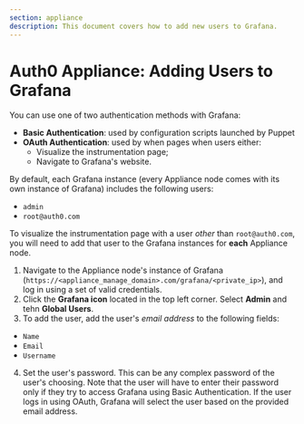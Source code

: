 ```yaml
---
section: appliance
description: This document covers how to add new users to Grafana.
---
```


# Auth0 Appliance: Adding Users to Grafana


You can use one of two authentication methods with Grafana:

* **Basic Authentication**: used by configuration scripts launched by Puppet
* **OAuth Authentication**: used by when pages when users either:
  * Visualize the instrumentation page;
  * Navigate to Grafana's website.

By default, each Grafana instance (every Appliance node comes with its own instance of Grafana) includes the following users:

* `admin`
* `root@auth0.com`

To visualize the instrumentation page with a user *other* than `root@auth0.com`, you will need to add that user to the Grafana instances for **each** Appliance node.

1. Navigate to the Appliance node's instance of Grafana (`https://<appliance_manage_domain>.com/grafana/<private_ip>`), and log in using a set of valid credentials.
2. Click the **Grafana icon** located in the top left corner. Select **Admin** and tehn **Global Users**.
3. To add the user, add the user's *email address* to the following fields:
  * `Name`
  * `Email`
  * `Username`
4. Set the user's password. This can be any complex password of the user's choosing. Note that the user will have to enter their password only if they try to access Grafana using Basic Authentication. If the user logs in using OAuth, Grafana will select the user based on the provided email address.
